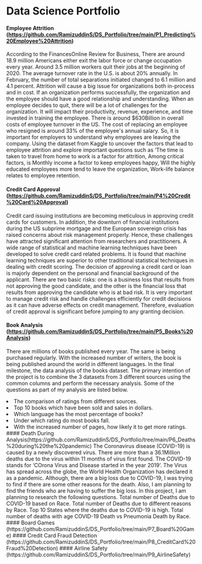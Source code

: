 # Data Science Portfolio
#### Employee Attrition (https://github.com/RamizuddinS/DS_Portfolio/tree/main/P1_Predicting%20Employee%20Attrition)
According to the FinancesOnline Review for Business, There are around 18.9 million Americans either exit the labor force or change occupation every year. Around 3.5 million workers quit their jobs at the beginning of 2020. The average turnover rate in the U.S. is about 20% annually. In February, the number of total separations initiated changed to 6.1 million and 4.1 percent. Attrition will cause a big issue for organizations both in-process and in cost. If an organization performs successfully, the organization and the employee should have a good relationship and understanding. When an employee decides to quit, there will be a lot of challenges for the organization. It will impact their productivity, revenue, experience, and time invested in training the employee. There is around $630Billion in overall costs of employee turnover in the US. The cost of replacing an employee who resigned is around 33% of the employee's annual salary. So, it is important for employers to understand why employees are leaving the company. Using the dataset from Kaggle to uncover the factors that lead to employee attrition and explore important questions such as ‘The time is taken to travel from home to work is a factor for attrition, Among critical factors, is Monthly income a factor to keep employees happy, Will the highly educated employees more tend to leave the organization, Work-life balance relates to employee retention.
#### Credit Card Approval (https://github.com/RamizuddinS/DS_Portfolio/tree/main/P4%20Credit%20Card%20Approval)
Credit card issuing institutions are becoming meticulous in approving credit cards for customers. In addition, the downturn of financial institutions during the US subprime mortgage and the European sovereign crisis has raised concerns about risk management properly. Hence, these challenges have attracted significant attention from researchers and practitioners. A wide range of statistical and machine learning techniques have been developed to solve credit card related problems. It is found that machine learning techniques are superior to other traditional statistical techniques in dealing with credit scoring. The decision of approving a credit card or loan is majorly dependent on the personal and financial background of the applicant. There are two basic risks: one is a business loss that results from not approving the good candidate, and the other is the financial loss that results from approving the candidate who is at bad risk. It is very important to manage credit risk and handle challenges efficiently for credit decisions as it can have adverse effects on credit management. Therefore, evaluation of credit approval is significant before jumping to any granting decision.
#### Book Analysis (https://github.com/RamizuddinS/DS_Portfolio/tree/main/P5_Books%20Analysis)
There are millions of books published every year. The same is being purchased regularly. With the increased number of writers, the book is being published around the world in different languages. In the final milestone, the data analysis of the books dataset. The primary intention of the project is to combine the 3 datasets from 3 different sources using the common columns and perform the necessary analysis. Some of the questions as part of my analysis are listed below.
<li> The comparison of ratings from different sources.
<li> Top 10 books which have been sold and sales in dollars.
<li> Which language has the most percentage of books?
<li> Under which rating do most books fall.
<li> With the increased number of pages, how likely it to get more ratings.
#### Death During Analysis(https://github.com/RamizuddinS/DS_Portfolio/tree/main/P6_Deaths%20during%20the%20pandemic)
The Coronavirus disease (COVID-19) is caused by a newly discovered virus. There are more than a 36.1Million deaths due to the virus within 11 months of virus first found. The COVID-19 stands for ‘COrona Virus and Disease started in the year 2019’. The Virus has spread across the globe, the World Health Organization has declared it as a pandemic. Although, there are a big loss due to COVID-19, I was trying to find if there are some other reasons for the death. Also, I am planning to find the friends who are having to suffer the big loss.
In this project, I am planning to research the following questions.
Total number of Deaths due to COVID-19 based on Race.
Total number of Deaths due to different reasons by Race.
Top 10 States where the deaths due to COVID-19 is high.
Total number of deaths with age
COVID-19 Death vs Pneumonia Death by Race.
#### Board Games (https://github.com/RamizuddinS/DS_Portfolio/tree/main/P7_Board%20Game)
#### Credit Card Fraud Detection (https://github.com/RamizuddinS/DS_Portfolio/tree/main/P8_CreditCard%20Fraud%20Detection)
#### Airline Safety (https://github.com/RamizuddinS/DS_Portfolio/tree/main/P9_AirlineSafety)
